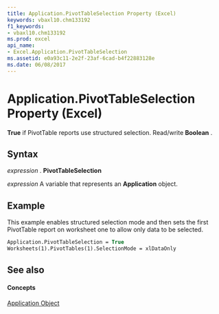 ```yaml
---
title: Application.PivotTableSelection Property (Excel)
keywords: vbaxl10.chm133192
f1_keywords:
- vbaxl10.chm133192
ms.prod: excel
api_name:
- Excel.Application.PivotTableSelection
ms.assetid: e0a93c11-2e2f-23af-6cad-b4f22883128e
ms.date: 06/08/2017
---
```



# Application.PivotTableSelection Property (Excel)

 **True** if PivotTable reports use structured selection. Read/write **Boolean** .


## Syntax

 _expression_ . **PivotTableSelection**

 _expression_ A variable that represents an **Application** object.


## Example

This example enables structured selection mode and then sets the first PivotTable report on worksheet one to allow only data to be selected.


```vb
Application.PivotTableSelection = True 
Worksheets(1).PivotTables(1).SelectionMode = xlDataOnly
```


## See also


#### Concepts


[Application Object](Excel.Application(objec).md)

